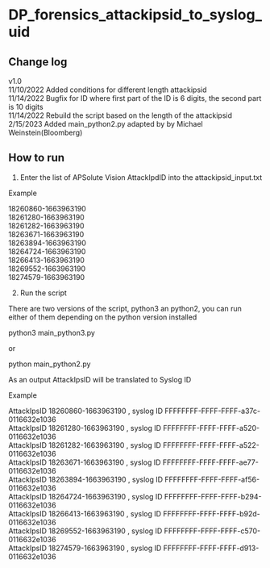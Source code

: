 # DP_forensics_attackipsid_to_syslog_uid

## Change log

v1.0<br>
11/10/2022 Added conditions for different length attackipsid<br>
11/14/2022 Bugfix for ID where first part of the ID is 6 digits, the second part is 10 digits<br>
11/14/2022 Rebuild the script based on the length of the attackipsid<br>
2/15/2023 Added main_python2.py adapted by by Michael Weinstein(Bloomberg)

## How to run

1. Enter the list of APSolute Vision AttackIpdID into the attackipsid_input.txt

Example

18260860-1663963190<br>
18261280-1663963190<br>
18261282-1663963190<br>
18263671-1663963190<br>
18263894-1663963190<br>
18264724-1663963190<br>
18266413-1663963190<br>
18269552-1663963190<br>
18274579-1663963190<br>

2. Run the script

There are two versions of the script, python3 an python2, you can run either of them depending on the python version installed

python3 main_python3.py

or

python main_python2.py


As an output AttackIpsID will be translated to Syslog ID

Example

AttackIpsID 18260860-1663963190 , syslog ID FFFFFFFF-FFFF-FFFF-a37c-0116632e1036<br>
AttackIpsID 18261280-1663963190 , syslog ID FFFFFFFF-FFFF-FFFF-a520-0116632e1036<br>
AttackIpsID 18261282-1663963190 , syslog ID FFFFFFFF-FFFF-FFFF-a522-0116632e1036<br>
AttackIpsID 18263671-1663963190 , syslog ID FFFFFFFF-FFFF-FFFF-ae77-0116632e1036<br>
AttackIpsID 18263894-1663963190 , syslog ID FFFFFFFF-FFFF-FFFF-af56-0116632e1036<br>
AttackIpsID 18264724-1663963190 , syslog ID FFFFFFFF-FFFF-FFFF-b294-0116632e1036<br>
AttackIpsID 18266413-1663963190 , syslog ID FFFFFFFF-FFFF-FFFF-b92d-0116632e1036<br>
AttackIpsID 18269552-1663963190 , syslog ID FFFFFFFF-FFFF-FFFF-c570-0116632e1036<br>
AttackIpsID 18274579-1663963190 , syslog ID FFFFFFFF-FFFF-FFFF-d913-0116632e1036<br>
